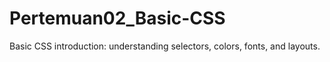 # Pertemuan02_Basic-CSS
Basic CSS introduction: understanding selectors, colors, fonts, and layouts.
